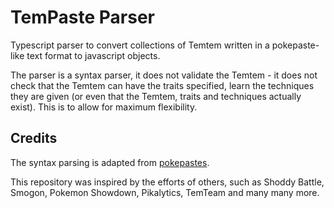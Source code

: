 # TemPaste Parser

Typescript parser to convert collections of Temtem written in a pokepaste-like text format to javascript objects.

The parser is a syntax parser, it does not validate the Temtem - it does not check that the Temtem can have the traits specified, learn the techniques they are given (or even that the Temtem, traits and techniques actually exist). This is to allow for maximum flexibility.

## Credits

The syntax parsing is adapted from [pokepastes](https://github.com/felixphew/pokepaste/blob/v3/syntax.go).

This repository was inspired by the efforts of others, such as Shoddy Battle, Smogon, Pokemon Showdown, Pikalytics, TemTeam and many many more.

